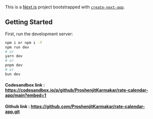 This is a [Next.js](https://nextjs.org/) project bootstrapped with [`create-next-app`](https://github.com/vercel/next.js/tree/canary/packages/create-next-app).

## Getting Started

First, run the development server:

```bash
npm i or npm i -f
npm run dev
# or
yarn dev
# or
pnpm dev
# or
bun dev
```

#### Codesandbox link : https://codesandbox.io/p/github/ProshenjitKarmakar/rate-calendar-app/main?embed=1 
#### Github link : https://github.com/ProshenjitKarmakar/rate-calendar-app.git
